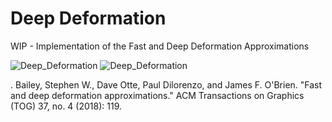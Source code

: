 # Deep Deformation
WIP - Implementation of the Fast and Deep Deformation Approximations

![Deep_Deformation](https://github.com/vincentbonnetcg/Numerical-Bric-a-Brac/blob/master/neural_network/deep_deformation/img/deepdeformation.gif)
![Deep_Deformation](https://github.com/vincentbonnetcg/Numerical-Bric-a-Brac/blob/master/neural_network/deep_deformation/img/houdini_mocap.gif)

. Bailey, Stephen W., Dave Otte, Paul Dilorenzo, and James F. O'Brien. "Fast and deep deformation approximations." ACM Transactions on Graphics (TOG) 37, no. 4 (2018): 119.
